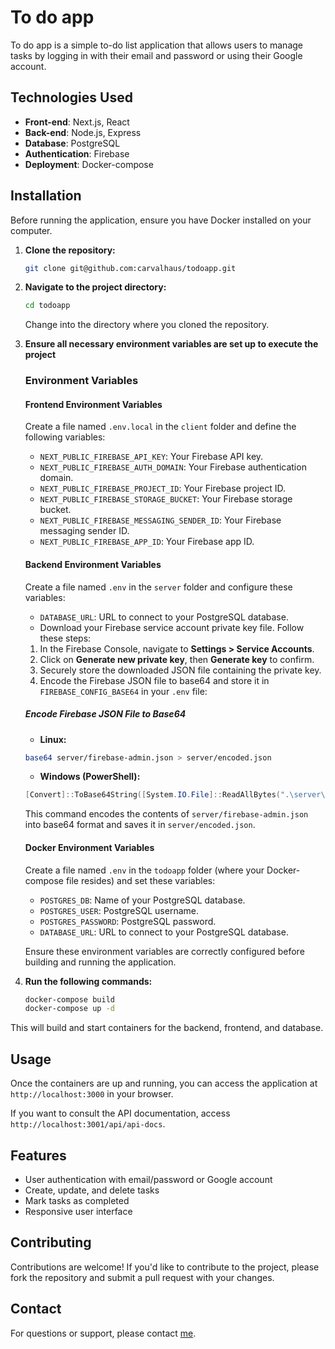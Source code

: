 # To do app

To do app is a simple to-do list application that allows users to manage tasks by logging in with their email and password or using their Google account.

## Technologies Used

- **Front-end**: Next.js, React
- **Back-end**: Node.js, Express
- **Database**: PostgreSQL
- **Authentication**: Firebase
- **Deployment**: Docker-compose

## Installation

Before running the application, ensure you have Docker installed on your computer.

1. **Clone the repository:**

   ```bash
   git clone git@github.com:carvalhaus/todoapp.git
   ```

2. **Navigate to the project directory:**

   ```bash
   cd todoapp
   ```

   Change into the directory where you cloned the repository.

3. **Ensure all necessary environment variables are set up to execute the project**

   ### Environment Variables

   #### Frontend Environment Variables

   Create a file named `.env.local` in the `client` folder and define the following variables:

   - `NEXT_PUBLIC_FIREBASE_API_KEY`: Your Firebase API key.
   - `NEXT_PUBLIC_FIREBASE_AUTH_DOMAIN`: Your Firebase authentication domain.
   - `NEXT_PUBLIC_FIREBASE_PROJECT_ID`: Your Firebase project ID.
   - `NEXT_PUBLIC_FIREBASE_STORAGE_BUCKET`: Your Firebase storage bucket.
   - `NEXT_PUBLIC_FIREBASE_MESSAGING_SENDER_ID`: Your Firebase messaging sender ID.
   - `NEXT_PUBLIC_FIREBASE_APP_ID`: Your Firebase app ID.

   #### Backend Environment Variables

   Create a file named `.env` in the `server` folder and configure these variables:

   - `DATABASE_URL`: URL to connect to your PostgreSQL database.
   - Download your Firebase service account private key file. Follow these steps:

   1. In the Firebase Console, navigate to **Settings > Service Accounts**.
   2. Click on **Generate new private key**, then **Generate key** to confirm.
   3. Securely store the downloaded JSON file containing the private key.
   4. Encode the Firebase JSON file to base64 and store it in `FIREBASE_CONFIG_BASE64` in your `.env` file:

   ##### Encode Firebase JSON File to Base64

   - **Linux:**

   ```bash
   base64 server/firebase-admin.json > server/encoded.json
   ```

   - **Windows (PowerShell):**

   ```powershell
   [Convert]::ToBase64String([System.IO.File]::ReadAllBytes(".\server\firebase-admin.json")) | Out-File -Encoding ASCII .\server\encoded.json
   ```

   This command encodes the contents of `server/firebase-admin.json` into base64 format and saves it in `server/encoded.json`.

   #### Docker Environment Variables

   Create a file named `.env` in the `todoapp` folder (where your Docker-compose file resides) and set these variables:

   - `POSTGRES_DB`: Name of your PostgreSQL database.
   - `POSTGRES_USER`: PostgreSQL username.
   - `POSTGRES_PASSWORD`: PostgreSQL password.
   - `DATABASE_URL`: URL to connect to your PostgreSQL database.

   Ensure these environment variables are correctly configured before building and running the application.

4. **Run the following commands:**

   ```bash
   docker-compose build
   docker-compose up -d
   ```

This will build and start containers for the backend, frontend, and database.

## Usage

Once the containers are up and running, you can access the application at `http://localhost:3000` in your browser.

If you want to consult the API documentation, access `http://localhost:3001/api/api-docs`.

## Features

- User authentication with email/password or Google account
- Create, update, and delete tasks
- Mark tasks as completed
- Responsive user interface

## Contributing

Contributions are welcome! If you'd like to contribute to the project, please fork the repository and submit a pull request with your changes.

## Contact

For questions or support, please contact [me](mailto:ooliveira.joaop@gmail.com).
